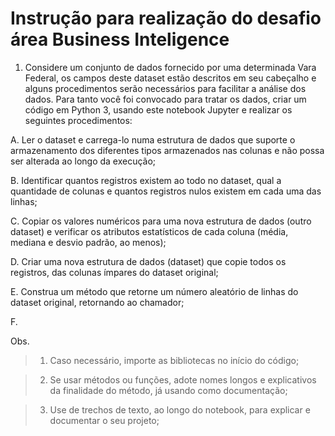 # Instrução para realização do desafio área Business Inteligence


1.   Considere um conjunto de dados fornecido por uma determinada Vara Federal, os campos deste dataset estão descritos em seu cabeçalho e alguns procedimentos serão necessários para facilitar a análise dos dados. Para tanto você foi convocado para tratar os dados, criar um código em Python 3, usando este notebook Jupyter e realizar os seguintes procedimentos:

  A. Ler o dataset e carrega-lo numa estrutura de dados que suporte o armazenamento dos diferentes tipos armazenados nas colunas e não possa ser alterada ao longo da execução;

  B. Identificar quantos registros existem ao todo no dataset, qual a quantidade de colunas e quantos registros nulos existem em cada uma das linhas;

  C. Copiar os valores numéricos para uma nova estrutura de dados (outro dataset) e verificar os atributos estatísticos de cada coluna (média, mediana e desvio padrão, ao menos);

  D. Criar uma nova estrutura de dados (dataset) que copie todos os registros, das colunas ímpares do dataset original;

  E. Construa um método que retorne um número aleatório de linhas do dataset original, retornando ao chamador;

  F. 


Obs. 
> 1) Caso necessário, importe as bibliotecas no início do código;

>2) Se usar métodos ou funções, adote nomes longos e explicativos da finalidade do método, já usando como documentação;

>3) Use de trechos de texto, ao longo do notebook, para explicar e documentar o seu projeto;
